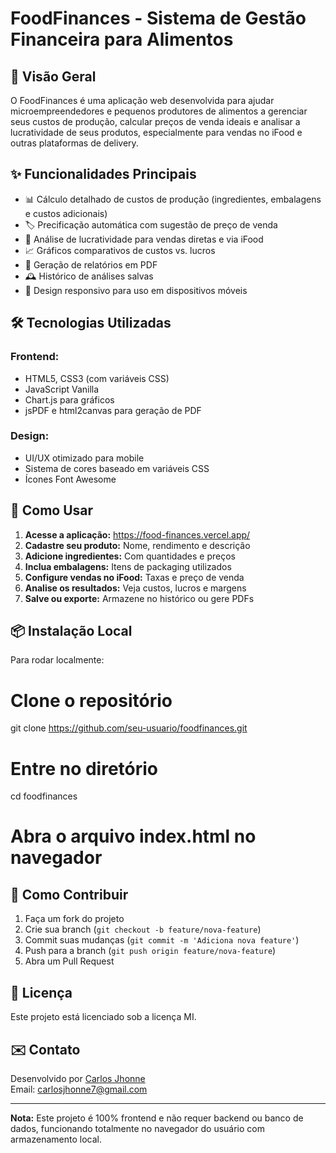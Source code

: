 # FoodFinances - Sistema de Gestão Financeira para Alimentos


## 📌 Visão Geral
O FoodFinances é uma aplicação web desenvolvida para ajudar microempreendedores e pequenos produtores de alimentos a gerenciar seus custos de produção, calcular preços de venda ideais e analisar a lucratividade de seus produtos, especialmente para vendas no iFood e outras plataformas de delivery.

## ✨ Funcionalidades Principais
- 📊 Cálculo detalhado de custos de produção (ingredientes, embalagens e custos adicionais)
- 🏷️ Precificação automática com sugestão de preço de venda
- 🚀 Análise de lucratividade para vendas diretas e via iFood
- 📈 Gráficos comparativos de custos vs. lucros
- 📑 Geração de relatórios em PDF
- 🕰️ Histórico de análises salvas
- 📱 Design responsivo para uso em dispositivos móveis

## 🛠️ Tecnologias Utilizadas
### Frontend:
- HTML5, CSS3 (com variáveis CSS)
- JavaScript Vanilla
- Chart.js para gráficos
- jsPDF e html2canvas para geração de PDF

### Design:
- UI/UX otimizado para mobile
- Sistema de cores baseado em variáveis CSS
- Ícones Font Awesome

## 🚀 Como Usar
1. **Acesse a aplicação:** https://food-finances.vercel.app/
2. **Cadastre seu produto:** Nome, rendimento e descrição
3. **Adicione ingredientes:** Com quantidades e preços
4. **Inclua embalagens:** Itens de packaging utilizados
5. **Configure vendas no iFood:** Taxas e preço de venda
6. **Analise os resultados:** Veja custos, lucros e margens
7. **Salve ou exporte:** Armazene no histórico ou gere PDFs

## 📦 Instalação Local
Para rodar localmente:

# Clone o repositório
git clone https://github.com/seu-usuario/foodfinances.git

# Entre no diretório
cd foodfinances

# Abra o arquivo index.html no navegador

## 🤝 Como Contribuir

1. Faça um fork do projeto
2. Crie sua branch (`git checkout -b feature/nova-feature`)
3. Commit suas mudanças (`git commit -m 'Adiciona nova feature'`)
4. Push para a branch (`git push origin feature/nova-feature`)
5. Abra um Pull Request

## 📄 Licença

Este projeto está licenciado sob a licença MI.
## ✉️ Contato

Desenvolvido por [Carlos Jhonne](https://github.com/JhonneSB)  
Email: carlosjhonne7@gmail.com

---

**Nota:** Este projeto é 100% frontend e não requer backend ou banco de dados, funcionando totalmente no navegador do usuário com armazenamento local.
